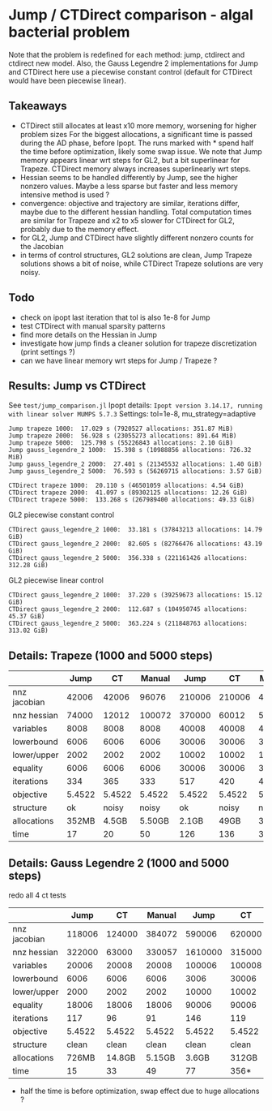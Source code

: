 # Jump / CTDirect comparison - algal bacterial problem

Note that the problem is redefined for each method: jump, ctdirect and ctdirect new model.
Also, the Gauss Legendre 2 implementations for Jump and CTDirect here use a piecewise constant control (default for CTDirect would have been piecewise linear).

## Takeaways
- CTDirect still allocates at least x10 more memory, worsening for higher problem sizes
For the biggest allocations, a significant time is passed during the AD phase, before Ipopt. The runs marked with * spend half the time before optimization, likely some swap issue.
We note that Jump memory appears linear wrt steps for GL2, but a bit superlinear for Trapeze. CTDirect memory always increases superlinearly wrt steps.
- Hessian seems to be handled differently by Jump, see the higher nonzero values.
Maybe a less sparse but faster and less memory intensive method is used ? 
- convergence: objective and trajectory are similar, iterations differ, maybe due to the different hessian handling. Total computation times are similar for Trapeze and x2 to x5 slower for CTDirect for GL2, probably due to the memory effect.
- for GL2, Jump and CTDirect have slightly different nonzero counts for the Jacobian
- in terms of control structures, GL2 solutions are clean, Jump Trapeze solutions shows a bit of noise, while CTDirect Trapeze solutions are very noisy.

## Todo
- check on ipopt last iteration that tol is also 1e-8 for Jump
- test CTDirect with manual sparsity patterns
- find more details on the Hessian in Jump
- investigate how jump finds a cleaner solution for trapeze discretization (print settings ?)
- can we have linear memory wrt steps for Jump / Trapeze ?

## Results: Jump vs CTDirect
See `test/jump_comparison.jl`
Ipopt details: `Ipopt version 3.14.17, running with linear solver MUMPS 5.7.3`
Settings: tol=1e-8, mu_strategy=adaptive

```
Jump trapeze 1000:  17.029 s (7920527 allocations: 351.87 MiB)
Jump trapeze 2000:  56.928 s (23055273 allocations: 891.64 MiB)
Jump trapeze 5000:  125.798 s (55226843 allocations: 2.10 GiB)
Jump gauss_legendre_2 1000:  15.398 s (10988856 allocations: 726.32 MiB)
Jump gauss_legendre_2 2000:  27.401 s (21345532 allocations: 1.40 GiB)
Jump gauss_legendre_2 5000:  76.593 s (56269715 allocations: 3.57 GiB)
```

```
CTDirect trapeze 1000:  20.110 s (46501059 allocations: 4.54 GiB)
CTDirect trapeze 2000:  41.097 s (89302125 allocations: 12.26 GiB)
CTDirect trapeze 5000:  133.268 s (267989400 allocations: 49.33 GiB)
```
GL2 piecewise constant control
```
CTDirect gauss_legendre_2 1000:  33.181 s (37843213 allocations: 14.79 GiB)
CTDirect gauss_legendre_2 2000:  82.605 s (82766476 allocations: 43.19 GiB)
CTDirect gauss_legendre_2 5000:  356.338 s (221161426 allocations: 312.28 GiB)
```
GL2 piecewise linear control
```
CTDirect gauss_legendre_2 1000:  37.220 s (39259673 allocations: 15.12 GiB)
CTDirect gauss_legendre_2 2000:  112.687 s (104950745 allocations: 45.37 GiB)
CTDirect gauss_legendre_2 5000:  363.224 s (211848763 allocations: 313.02 GiB)
```

## Details: Trapeze (1000 and 5000 steps)

|                 | Jump   | CT     | Manual | Jump     | CT       | Manual   |
|-----------------|--------|--------|--------|----------|----------|----------|
|nnz jacobian     | 42006  | 42006  | 96076  | 210006   | 210006   | 480072   |
|nnz hessian      | 74000  | 12012  | 100072 | 370000   | 60012    | 500072   |
|variables        | 8008   | 8008   | 8008   | 40008    | 40008    | 40008    |
|lowerbound       | 6006   | 6006   | 6006   | 30006    | 30006    | 30006    |
|lower/upper      | 2002   | 2002   | 2002   | 10002    | 10002    | 10002    |
|equality         | 6006   | 6006   | 6006   | 30006    | 30006    | 30006    |
|iterations       | 334    | 365    | 333    | 517      | 420      | 419      |
|objective        | 5.4522 | 5.4522 | 5.4522 | 5.4522   | 5.4522   | 5.4522   |
|structure        | ok     | noisy  | noisy  | ok       | noisy    | noisy    |
|allocations      | 352MB  | 4.5GB  | 5.50GB | 2.1GB    | 49GB     | 37GB     |
|time             | 17     | 20     | 50     | 126      | 136      | 354      |


## Details: Gauss Legendre 2 (1000 and 5000 steps)
redo all 4 ct tests

|                 | Jump   | CT     | Manual | Jump     | CT       | Manual   |
|-----------------|--------|--------|--------|----------|----------|----------|
|nnz jacobian     | 118006 | 124000 | 384072 | 590006   | 620000   |          |
|nnz hessian      | 322000 | 63000  | 330057 | 1610000  | 315000   |          |
|variables        | 20006  | 20008  | 20008  | 100006   | 100008   |    |
|lowerbound       | 6006   | 6006   | 6006   | 3006     | 30006    |     |
|lower/upper      | 2000   | 2002   | 2002   | 10000    | 10002    |     |
|equality         | 18006  | 18006  | 18006  | 90006    | 90006    |     |
|iterations       | 117    | 96     | 91     | 146      | 119      |       |
|objective        | 5.4522 | 5.4522 | 5.4522 | 5.4522   | 5.4522   |    |
|structure        | clean  | clean  | clean  | clean    | clean    |     |
|allocations      | 726MB  | 14.8GB | 5.15GB | 3.6GB    | 312GB    |          |
|time             | 15     | 33     | 49     | 77       | 356*     |          |

* half the time is before optimization, swap effect due to huge allocations ?



